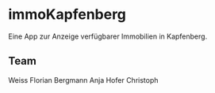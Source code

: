 # immoKapfenberg

Eine App zur Anzeige verfügbarer Immobilien in Kapfenberg. 

## Team
Weiss Florian
Bergmann Anja
Hofer Christoph


